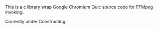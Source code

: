 This is a c library wrap Google Chromium Quic source code for FFMpeg invoking.

Currently under Constructing.
